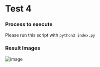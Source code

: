 # Test 4

### Process to execute
Please run this script with `python3 index.py`

### Result Images

![image](https://user-images.githubusercontent.com/34191864/208283805-d202500b-cc6e-4a8c-9799-b9532da53050.png)
